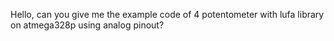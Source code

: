 Hello, can you give me the example code of 4 potentometer with lufa library on atmega328p using analog pinout?
